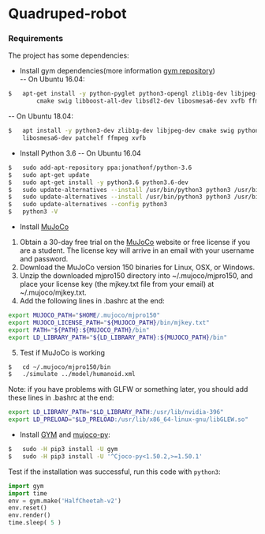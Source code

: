 # Quadruped-robot
### Requirements
The project has some dependencies:
- Install gym dependencies(more information [gym repository](https://github.com/openai/gym))  
-- On Ubuntu 16.04:
```sh
$   apt-get install -y python-pyglet python3-opengl zlib1g-dev libjpeg-dev patchelf \
        cmake swig libboost-all-dev libsdl2-dev libosmesa6-dev xvfb ffmpeg
```
-- On Ubuntu 18.04:
```sh
$   apt install -y python3-dev zlib1g-dev libjpeg-dev cmake swig python-pyglet python3-opengl libboost-all-dev libsdl2-dev \
    libosmesa6-dev patchelf ffmpeg xvfb
```    
- Install Python 3.6 
--  On Ubuntu 16.04
```sh
$   sudo add-apt-repository ppa:jonathonf/python-3.6
$   sudo apt-get update
$   sudo apt-get install -y python3.6 python3.6-dev 
$   sudo update-alternatives --install /usr/bin/python3 python3 /usr/bin/python3.5 1
$   sudo update-alternatives --install /usr/bin/python3 python3 /usr/bin/python3.6 2
$   sudo update-alternatives --config python3
$   python3 -V
```
- Install [MuJoCo](http://www.mujoco.org/)
1. Obtain a 30-day free trial on the [MuJoCo](http://www.mujoco.org/) website or free license if you are a student. The license key will arrive in an email with your username and password.
2. Download the MuJoCo version 150 binaries for Linux, OSX, or Windows.
3. Unzip the downloaded mjpro150 directory into ~/.mujoco/mjpro150, and place your license key (the mjkey.txt file from your email) at ~/.mujoco/mjkey.txt.
4. Add the following lines in .bashrc at the end:
```sh
export MUJOCO_PATH="$HOME/.mujoco/mjpro150"
export MUJOCO_LICENSE_PATH="${MUJOCO_PATH}/bin/mjkey.txt"
export PATH="${PATH}:${MUJOCO_PATH}/bin"
export LD_LIBRARY_PATH="${LD_LIBRARY_PATH}:${MUJOCO_PATH}/bin"
```
5. Test if MuJoCo is working
```sh
$   cd ~/.mujoco/mjpro150/bin
$   ./simulate ../model/humanoid.xml 
```
Note: if you have problems with GLFW or something later, you should add these lines in .bashrc at the end:
```sh
export LD_LIBRARY_PATH="$LD_LIBRARY_PATH:/usr/lib/nvidia-396"
export LD_PRELOAD="$LD_PRELOAD:/usr/lib/x86_64-linux-gnu/libGLEW.so"
```
- Install [GYM](https://github.com/openai/gym) and [mujoco-py](https://github.com/openai/mujoco-py): 
```sh
$   sudo -H pip3 install -U gym
$   sudo -H pip3 install -U '^Cjoco-py<1.50.2,>=1.50.1'
```
Test if the installation was successful, run this code with `python3`:
```python
import gym
import time
env = gym.make('HalfCheetah-v2')
env.reset()
env.render()
time.sleep( 5 )
```
